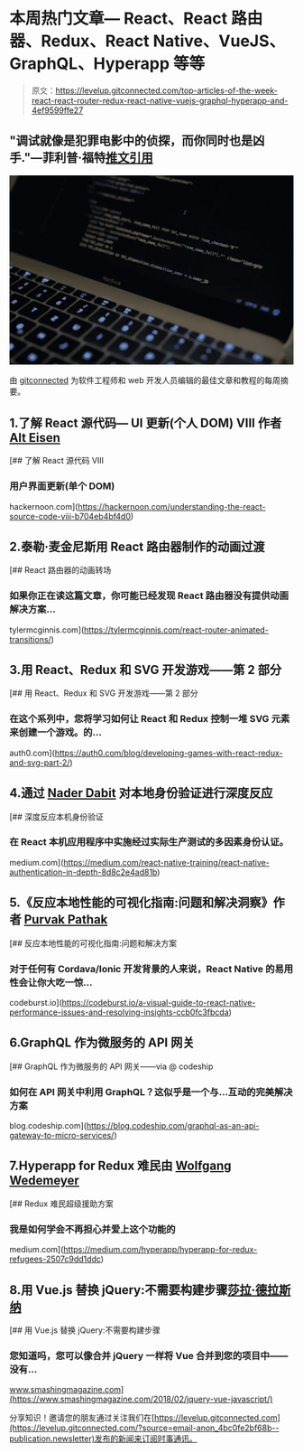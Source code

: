 # 本周热门文章— React、React 路由器、Redux、React Native、VueJS、GraphQL、Hyperapp 等等

> 原文：<https://levelup.gitconnected.com/top-articles-of-the-week-react-react-router-redux-react-native-vuejs-graphql-hyperapp-and-4ef9599ffe27>

## "调试就像是犯罪电影中的侦探，而你同时也是凶手."—菲利普·福特[推文引用](https://twitter.com/home?status=%E2%80%9CDebugging%20is%20like%20being%20the%20detective%20in%20a%20crime%20movie%20where%20you%20are%20also%20the%20murderer.%E2%80%9D%E2%80%8A%20-%20%E2%80%8AFilipe%C2%A0Fortes%0A%0A%23javascript%20%23webdevelopment%20%23webdev%20%23reactjs%20%23100daysofcode%0Ahttps%3A//levelup.javascript.com)

![](img/3d0a3c16a3154518debfdef223a0b53b.png)

由 [gitconnected](https://gitconnected.com) 为软件工程师和 web 开发人员编辑的最佳文章和教程的每周摘要。

## 1.了解 React 源代码— UI 更新(个人 DOM) VIII 作者 [Alt Eisen](https://medium.com/u/63f89bf0f9b4?source=post_page-----4ef9599ffe27--------------------------------)

[](https://hackernoon.com/understanding-the-react-source-code-viii-b704eb4bf4d0) [## 了解 React 源代码 VIII

### 用户界面更新(单个 DOM)

hackernoon.com](https://hackernoon.com/understanding-the-react-source-code-viii-b704eb4bf4d0) 

## 2.泰勒·麦金尼斯用 React 路由器制作的动画过渡

[](https://tylermcginnis.com/react-router-animated-transitions/) [## React 路由器的动画转场

### 如果你正在读这篇文章，你可能已经发现 React 路由器没有提供动画解决方案…

tylermcginnis.com](https://tylermcginnis.com/react-router-animated-transitions/) 

## 3.用 React、Redux 和 SVG 开发游戏——第 2 部分

[](https://auth0.com/blog/developing-games-with-react-redux-and-svg-part-2/) [## 用 React、Redux 和 SVG 开发游戏——第 2 部分

### 在这个系列中，您将学习如何让 React 和 Redux 控制一堆 SVG 元素来创建一个游戏。的…

auth0.com](https://auth0.com/blog/developing-games-with-react-redux-and-svg-part-2/) 

## 4.通过 [Nader Dabit](https://medium.com/u/695782484bda?source=post_page-----4ef9599ffe27--------------------------------) 对本地身份验证进行深度反应

[](https://medium.com/react-native-training/react-native-authentication-in-depth-8d8c2e4ad81b) [## 深度反应本机身份验证

### 在 React 本机应用程序中实施经过实际生产测试的多因素身份认证。

medium.com](https://medium.com/react-native-training/react-native-authentication-in-depth-8d8c2e4ad81b) 

## 5.《反应本地性能的可视化指南:问题和解决洞察》作者 [Purvak Pathak](https://medium.com/u/beb7a3e29cb8?source=post_page-----4ef9599ffe27--------------------------------)

[](https://codeburst.io/a-visual-guide-to-react-native-performance-issues-and-resolving-insights-ccb0fc3fbcda) [## 反应本地性能的可视化指南:问题和解决方案

### 对于任何有 Cordava/Ionic 开发背景的人来说，React Native 的易用性会让你大吃一惊…

codeburst.io](https://codeburst.io/a-visual-guide-to-react-native-performance-issues-and-resolving-insights-ccb0fc3fbcda) 

## 6.GraphQL 作为微服务的 API 网关

[](https://blog.codeship.com/graphql-as-an-api-gateway-to-micro-services/) [## GraphQL 作为微服务的 API 网关——via @ codeship

### 如何在 API 网关中利用 GraphQL？这似乎是一个与…互动的完美解决方案

blog.codeship.com](https://blog.codeship.com/graphql-as-an-api-gateway-to-micro-services/) 

## 7.Hyperapp for Redux 难民由 [Wolfgang Wedemeyer](https://medium.com/u/58b06ba7e254?source=post_page-----4ef9599ffe27--------------------------------)

[](https://medium.com/hyperapp/hyperapp-for-redux-refugees-2507c9dd1ddc) [## Redux 难民超级援助方案

### 我是如何学会不再担心并爱上这个功能的

medium.com](https://medium.com/hyperapp/hyperapp-for-redux-refugees-2507c9dd1ddc) 

## 8.用 Vue.js 替换 jQuery:不需要构建步骤[莎拉·德拉斯纳](https://medium.com/u/c2509fce86ff?source=post_page-----4ef9599ffe27--------------------------------)

[](https://www.smashingmagazine.com/2018/02/jquery-vue-javascript/) [## 用 Vue.js 替换 jQuery:不需要构建步骤

### 您知道吗，您可以像合并 jQuery 一样将 Vue 合并到您的项目中——没有…

www.smashingmagazine.com](https://www.smashingmagazine.com/2018/02/jquery-vue-javascript/) 

分享知识！邀请您的朋友通过关注我们在[https://levelup.gitconnected.com](https://levelup.gitconnected.com/?source=email-anon_4bc0fe2bf68b--publication.newsletter)发布的新闻来订阅时事通讯。